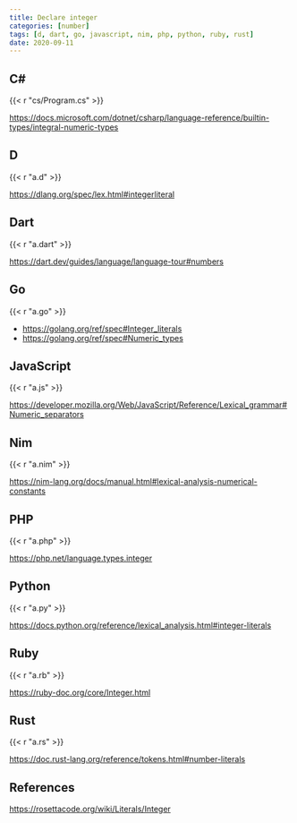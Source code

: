 ```yaml
---
title: Declare integer
categories: [number]
tags: [d, dart, go, javascript, nim, php, python, ruby, rust]
date: 2020-09-11
---
```


## C#

{{< r "cs/Program.cs" >}}

<https://docs.microsoft.com/dotnet/csharp/language-reference/builtin-types/integral-numeric-types>

## D

{{< r "a.d" >}}

<https://dlang.org/spec/lex.html#integerliteral>

## Dart

{{< r "a.dart" >}}

<https://dart.dev/guides/language/language-tour#numbers>

## Go

{{< r "a.go" >}}

- <https://golang.org/ref/spec#Integer_literals>
- <https://golang.org/ref/spec#Numeric_types>

## JavaScript

{{< r "a.js" >}}

<https://developer.mozilla.org/Web/JavaScript/Reference/Lexical_grammar#Numeric_separators>

## Nim

{{< r "a.nim" >}}

<https://nim-lang.org/docs/manual.html#lexical-analysis-numerical-constants>

## PHP

{{< r "a.php" >}}

<https://php.net/language.types.integer>

## Python

{{< r "a.py" >}}

<https://docs.python.org/reference/lexical_analysis.html#integer-literals>

## Ruby

{{< r "a.rb" >}}

<https://ruby-doc.org/core/Integer.html>

## Rust

{{< r "a.rs" >}}

<https://doc.rust-lang.org/reference/tokens.html#number-literals>

## References

<https://rosettacode.org/wiki/Literals/Integer>
